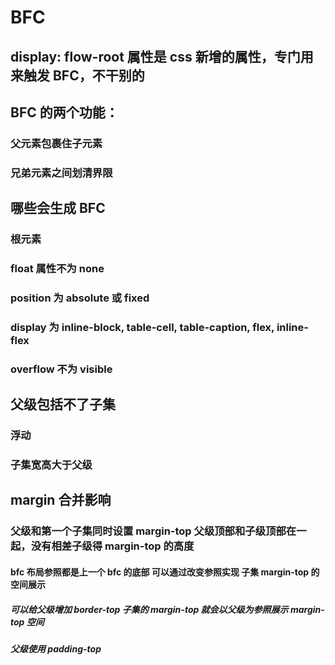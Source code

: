# BFC

## display: flow-root 属性是 css 新增的属性，专门用来触发 BFC，不干别的

## BFC 的两个功能：

### 父元素包裹住子元素

### 兄弟元素之间划清界限

## 哪些会生成 BFC

### 根元素

### float 属性不为 none

### position 为 absolute 或 fixed

### display 为 inline-block, table-cell, table-caption, flex, inline-flex

### overflow 不为 visible

## 父级包括不了子集

### 浮动

### 子集宽高大于父级

## margin 合并影响

### 父级和第一个子集同时设置 margin-top 父级顶部和子级顶部在一起，没有相差子级得 margin-top 的高度

#### bfc 布局参照都是上一个 bfc 的底部 可以通过改变参照实现 子集 margin-top 的空间展示

##### 可以给父级增加 border-top 子集的 margin-top 就会以父级为参照展示 margin-top 空间

##### 父级使用 padding-top
